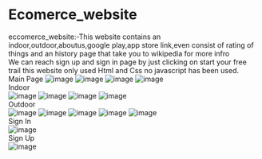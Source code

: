 # Ecomerce_website
eccomerce_website:-This website contains an indoor,outdoor,aboutus,google play,app store link,even consist of rating of things and an history page that take you to wikipedia for more infro<br/>
We can reach sign up and sign in page by just clicking on start your free trail this website only used Html and Css no javascript has been used. <br/>
Main Page
![image](https://github.com/Ayush777Pal/Ecomerce_website/assets/160828413/fc65794d-3f60-457c-a3a5-6b1a98173e93)
![image](https://github.com/Ayush777Pal/Ecomerce_website/assets/160828413/14c33529-5acf-4c25-8919-30810c71a70b)
![image](https://github.com/Ayush777Pal/Ecomerce_website/assets/160828413/f260b751-7bbb-4c07-b8cb-3991d948bb83)
![image](https://github.com/Ayush777Pal/Ecomerce_website/assets/160828413/d6ad06ee-a59d-4248-9cdd-a9ea9313cb94)
<br/>
Indoor
<br/>
![image](https://github.com/Ayush777Pal/Ecomerce_website/assets/160828413/855c6fa9-153a-4e33-84fa-0c521c33e7d0)
![image](https://github.com/Ayush777Pal/Ecomerce_website/assets/160828413/b80ca5a1-62a9-4169-99f6-ce7af9687b00)
![image](https://github.com/Ayush777Pal/Ecomerce_website/assets/160828413/eb8ca2f2-80c9-4392-88aa-d256cb01aea8)
![image](https://github.com/Ayush777Pal/Ecomerce_website/assets/160828413/6dce9ff7-f384-4f5e-b383-451acf1d4b46)
<br/>
Outdoor
<br/>
![image](https://github.com/Ayush777Pal/Ecomerce_website/assets/160828413/bc2bd2e6-2113-40f0-b2a5-3e2269167ea9)
![image](https://github.com/Ayush777Pal/Ecomerce_website/assets/160828413/b0a3de0b-4bc1-4cc7-bb71-e51de38500a9)
![image](https://github.com/Ayush777Pal/Ecomerce_website/assets/160828413/ce5700b2-031f-48ef-b045-898a46b42df1)
![image](https://github.com/Ayush777Pal/Ecomerce_website/assets/160828413/01cb19b3-19fc-4ca5-b817-735750d33b4f)
![image](https://github.com/Ayush777Pal/Ecomerce_website/assets/160828413/4c449d82-cae4-4dfd-9043-73859bab73fe)
<br/>
Sign In
<br/>
![image](https://github.com/Ayush777Pal/Ecomerce_website/assets/160828413/7d654013-2d97-4435-ae22-3843b77eeea2)
<br/>
Sign Up
<br/>
![image](https://github.com/Ayush777Pal/Ecomerce_website/assets/160828413/ec1b55de-1ef6-43c5-934f-4ca67aa36dfb)
